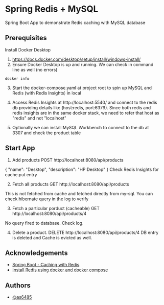 
# Spring Redis + MySQL

Spring Boot App to demonstrate Redis caching with MySQL database


## Prerequisites

Install Docker Desktop
1. https://docs.docker.com/desktop/setup/install/windows-install/
2. Ensure Docker Desktop is up and running. We can check in command line as well (no errors)
```
docker info
```
3. Start the docker-compose.yaml at project root to spin up MySQL and Redis (with Redis Insights) in local

4. Access Redis Insights at http://localhost:5540/ and connect to the redis db providing details like (host:redis, port:6379). 
Since both redis and redis insights are in the same docker stack, we need to refer that host as "redis" and not "localhost"

5. Optionally we can install MySQL Workbench to connect to the db at 3307 and check the product table

## Start App

1. Add products POST http://localhost:8080/api/products

{
"name": "Desktop",
"description": "HP Desktop"
}
Check Redis Insights for cache put entry

2. Fetch all products GET http://localhost:8080/api/products

This is not fetched from cache and fetched directly from my-sql. You can check hibernate query in the log to verify

3. Fetch a particular porduct (cacheable)
   GET http://localhost:8080/api/products/4

No query fired to database. Check log.


4. Delete a product. DELETE http://localhost:8080/api/products/4
   DB entry is deleted and Cache is evicted as well.


## Acknowledgements

- [Spring Boot - Caching with Redis](https://www.geeksforgeeks.org/advance-java/spring-boot-caching-with-redis/)
- [Install Redis using docker and docker compose ](https://www.youtube.com/watch?v=qucL1F2YEKE)

## Authors

- [@as6485](https://github.com/as6485)